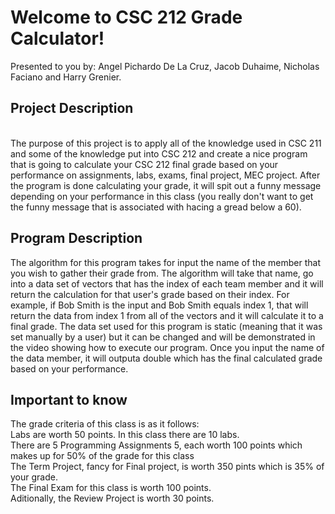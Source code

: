 # Welcome to CSC 212 Grade Calculator!

Presented to you by: Angel Pichardo De La Cruz, Jacob Duhaime, Nicholas Faciano and Harry Grenier.
<br>
<h2>Project Description </h2>
<br>
The purpose of this project is to apply all of the knowledge used in CSC 211 and some of the knowledge put into CSC 212 and create a nice program that is going to calculate your CSC 212 final grade based on your performance on assignments, labs, exams, final project, MEC project. After the program is done calculating your grade, it will spit out a funny message depending on your performance in this class (you really don't want to get the funny message that is associated with hacing a gread below a 60). 
<br>

<h2>Program Description</h2>
The algorithm for this program takes for input the name of the member that you wish to gather their grade from. The algorithm will take that name, go into a data set of vectors that has the index of each team member and it will return the calculation for that user's grade based on their index. For example, if Bob Smith is the input and Bob Smith equals index 1, that will return the data from index 1 from all of the vectors and it will calculate it to a final grade. The data set used for this program is static (meaning that it was set manually by a user) but it can be changed and will be demonstrated in the video showing how to execute our program. Once you input the name of the data member, it will outputa double which has the final calculated grade based on your performance. 
<br>

<h2>Important to know</h2>
The grade criteria of this class is as it follows:
<br>
Labs are worth 50 points. In this class there are 10 labs.
<br>
There are 5 Programming Assignments	5, each worth 100 points which makes up for 50% of the grade for this class
<br>
The Term Project, fancy for Final project, is worth 350 pints which is 35% of your grade.
<br>
The Final Exam for this class is worth 100 points.
<br>
Aditionally, the Review Project is worth 30 points.

